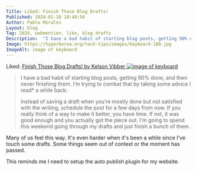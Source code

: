 ```yaml
---
Title: Liked: Finish Those Blog Drafts! 
Published: 2024-01-10 18:48:56
Author: Pablo Morales
Layout: blog
Tag: 2024, webmention, like, blog drafts
Description:  "I have a bad habit of starting blog posts, getting 90% done, and then never finishing them."
Image: https://hyperborea.org/tech-tips/images/keyboard-180.jpg
ImageAlt: image of keyboard
---
```

Liked: <a href="https://hyperborea.org/tech-tips/finish-by-scheduling/" class="u-like-of u" markdown="1">Finish Those Blog Drafts! by Kelson Vibber ![image of keyboard](https://hyperborea.org/tech-tips/images/keyboard-32.jpg) </a> 
> I have a bad habit of starting blog posts, getting 90% done, and then never finishing them. I’m trying to combat that by taking some advice I read* a while back:
> 
> Instead of saving a draft when you’re mostly done but not satisfied with the writing, schedule the post for a few days from now. If you really think of a way to make it better, you have time. If not, it was good enough and you actually got the piece out. I'm going to spend this weekend going through my drafts and just finish a bunch of them. 

Many of us feel this way. It's even harder when it's been a while since I've touch some drafts. Some things seem out of context or the moment has passed. 

This reminds me I need to setup the auto publish plugin for my website.
